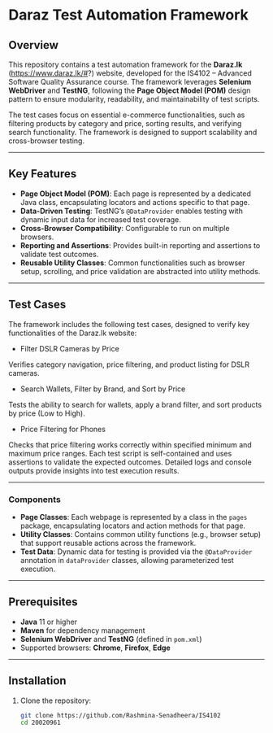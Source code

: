 # Daraz Test Automation Framework

## Overview

This repository contains a test automation framework for the **Daraz.lk** (https://www.daraz.lk/#?) website, developed for the IS4102 – Advanced Software Quality Assurance course. The framework leverages **Selenium WebDriver** and **TestNG**, following the **Page Object Model (POM)** design pattern to ensure modularity, readability, and maintainability of test scripts.

The test cases focus on essential e-commerce functionalities, such as filtering products by category and price, sorting results, and verifying search functionality. The framework is designed to support scalability and cross-browser testing.

---

## Key Features

- **Page Object Model (POM)**: Each page is represented by a dedicated Java class, encapsulating locators and actions specific to that page.
- **Data-Driven Testing**: TestNG’s `@DataProvider` enables testing with dynamic input data for increased test coverage.
- **Cross-Browser Compatibility**: Configurable to run on multiple browsers.
- **Reporting and Assertions**: Provides built-in reporting and assertions to validate test outcomes.
- **Reusable Utility Classes**: Common functionalities such as browser setup, scrolling, and price validation are abstracted into utility methods.

---

## Test Cases
The framework includes the following test cases, designed to verify key functionalities of the Daraz.lk website:

- Filter DSLR Cameras by Price

Verifies category navigation, price filtering, and product listing for DSLR cameras.

- Search Wallets, Filter by Brand, and Sort by Price

Tests the ability to search for wallets, apply a brand filter, and sort products by price (Low to High).

- Price Filtering for Phones
 
Checks that price filtering works correctly within specified minimum and maximum price ranges.
Each test script is self-contained and uses assertions to validate the expected outcomes. Detailed logs and console outputs provide insights into test execution results.

---
### Components

- **Page Classes**: Each webpage is represented by a class in the `pages` package, encapsulating locators and action methods for that page.
- **Utility Classes**: Contains common utility functions (e.g., browser setup) that support reusable actions across the framework.
- **Test Data**: Dynamic data for testing is provided via the `@DataProvider` annotation in `dataProvider` classes, allowing parameterized test execution.

---

## Prerequisites

- **Java** 11 or higher
- **Maven** for dependency management
- **Selenium WebDriver** and **TestNG** (defined in `pom.xml`)
- Supported browsers: **Chrome**, **Firefox**, **Edge**

---

## Installation

1. Clone the repository:

   ```bash
   git clone https://github.com/Rashmina-Senadheera/IS4102
   cd 20020961



